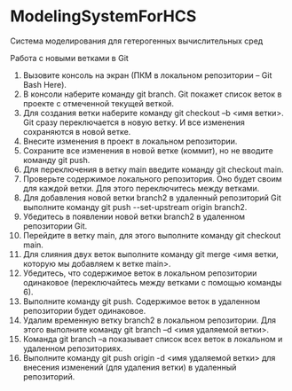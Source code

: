 # ModelingSystemForHCS
Система моделирования для гетерогенных вычислительных сред

Работа с новыми ветками в Git
1.	Вызовите консоль на экран (ПКМ в локальном репозитории – Git Bash Here).
2.	В консоли наберите команду git branch. Git покажет список веток в проекте с отмеченной текущей веткой.
3.	Для создания ветки наберите команду git checkout –b <имя ветки>. Git сразу переключается в новую ветку. И все изменения сохраняются в новой ветке.
4.	Внесите изменения в проект в локальном репозитории.
5.	Сохраните все изменения в новой ветке (коммит), но не вводите команду git push.
6.	Для переключения в ветку main введите команду git checkout main.
7.	Проверьте содержимое локального репозитория. Оно будет своим для каждой ветки. Для этого переключитесь между ветками.
8.	Для добавления новой ветки branch2 в удаленный репозиторий Git выполните команду git push --set-upstream origin branch2.
9.	Убедитесь в появлении новой ветки branch2 в удаленном репозитории Git.
10.	Перейдите в ветку main, для этого выполните команду git checkout main.
11.	Для слияния двух веток выполните команду git merge <имя ветки, которую мы добавляем к ветке main>.
12.	Убедитесь, что содержимое веток в локальном репозитории одинаковое (переключайтесь между ветками с помощью команды 6).
13.	Выполните команду git push. Содержимое веток в удаленном репозитории будет одинаковое.
14.	Удалим временную ветку branch2 в локальном репозитории. Для этого выполните команду git branch –d <имя удаляемой ветки>.
15.	Команда git branch –a показывает список всех веток в локальном и удаленном репозиториях.
16.	Выполните команду git push origin -d <имя удаляемой ветки> для внесения изменений (для удаления ветки) в удаленный репозиторий.
